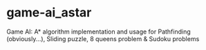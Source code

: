 # game-ai_astar
Game AI: A* algorithm implementation and usage for Pathfinding (obviously...), Sliding puzzle, 8 queens problem &amp; Sudoku problems
